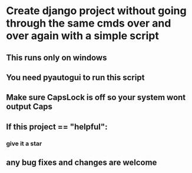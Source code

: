 # Create django project without going through the same cmds over and over again with a simple script 

## This runs only on windows
## You need pyautogui to run this script 
## Make sure CapsLock is off so your system wont output Caps
## If this project == "helpful":
### give it a star
## any bug fixes and changes are welcome
